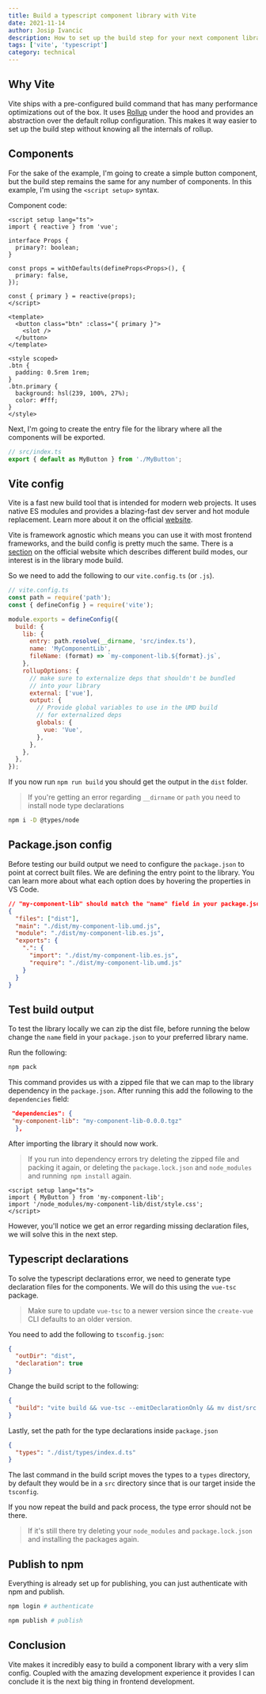 ```yaml
---
title: Build a typescript component library with Vite
date: 2021-11-14
author: Josip Ivancic
description: How to set up the build step for your next component library.
tags: ['vite', 'typescript']
category: technical
---
```


<script setup>
import PostMeta from '@/components/PostMeta.vue'
</script>

<PostMeta repo="https://github.com/josip2312/typescript-lib-vite"/>

## Why Vite

Vite ships with a pre-configured build command that has many performance optimizations out of the box. It uses [Rollup](https://rollupjs.org/guide/en/) under the hood and provides an abstraction over the default rollup configuration. This makes it way easier to set up the build step without knowing all the internals of rollup.

## Components

For the sake of the example, I'm going to create a simple button component, but the build step remains the same for any number of components. In this example, I'm using the `<script setup>` syntax.

Component code:

```vue
<script setup lang="ts">
import { reactive } from 'vue';

interface Props {
  primary?: boolean;
}

const props = withDefaults(defineProps<Props>(), {
  primary: false,
});

const { primary } = reactive(props);
</script>

<template>
  <button class="btn" :class="{ primary }">
    <slot />
  </button>
</template>

<style scoped>
.btn {
  padding: 0.5rem 1rem;
}
.btn.primary {
  background: hsl(239, 100%, 27%);
  color: #fff;
}
</style>
```

Next, I'm going to create the entry file for the library where all the components will be exported.

```ts
// src/index.ts
export { default as MyButton } from './MyButton';
```

## Vite config

Vite is a fast new build tool that is intended for modern web projects. It uses native ES modules and provides a blazing-fast dev server and hot module replacement. Learn more about it on the official [website](https://vitejs.dev/guide/).

Vite is framework agnostic which means you can use it with most frontend frameworks, and the build config is pretty much the same. There is a [section](https://vitejs.dev/guide/build.html#library-mode) on the official website which describes different build modes, our interest is in the library mode build.

So we need to add the following to our `vite.config.ts` (or `.js`).

```js
// vite.config.ts
const path = require('path');
const { defineConfig } = require('vite');

module.exports = defineConfig({
  build: {
    lib: {
      entry: path.resolve(__dirname, 'src/index.ts'),
      name: 'MyComponentLib',
      fileName: (format) => `my-component-lib.${format}.js`,
    },
    rollupOptions: {
      // make sure to externalize deps that shouldn't be bundled
      // into your library
      external: ['vue'],
      output: {
        // Provide global variables to use in the UMD build
        // for externalized deps
        globals: {
          vue: 'Vue',
        },
      },
    },
  },
});
```

If you now run `npm run build` you should get the output in the `dist` folder.

> If you're getting an error regarding `__dirname` or `path` you need to install node type declarations

```bash
npm i -D @types/node
```

## Package.json config

Before testing our build output we need to configure the `package.json` to point at correct built files. We are defining the entry point to the library.
You can learn more about what each option does by hovering the properties in VS Code.

```json
// "my-component-lib" should match the "name" field in your package.json
{
  "files": ["dist"],
  "main": "./dist/my-component-lib.umd.js",
  "module": "./dist/my-component-lib.es.js",
  "exports": {
    ".": {
      "import": "./dist/my-component-lib.es.js",
      "require": "./dist/my-component-lib.umd.js"
    }
  }
}
```

## Test build output

To test the library locally we can zip the dist file, before running the below change the `name` field in your `package.json` to your preferred library name.

Run the following:

```bash
npm pack
```

This command provides us with a zipped file that we can map to the library dependency in the `package.json`. After running this add the following to the `dependencies` field:

```json
 "dependencies": {
 "my-component-lib": "my-component-lib-0.0.0.tgz"
  },
```

After importing the library it should now work.

> If you run into dependency errors try deleting the zipped file and packing it again, or deleting the `package.lock.json` and `node_modules` and running` npm install` again.

```vue
<script setup lang="ts">
import { MyButton } from 'my-component-lib';
import '/node_modules/my-component-lib/dist/style.css';
</script>
```

However, you'll notice we get an error regarding missing declaration files, we will solve this in the next step.

## Typescript declarations

To solve the typescript declarations error, we need to generate type declaration files for the components. We will do this using the `vue-tsc` package.

> Make sure to update `vue-tsc` to a newer version since the `create-vue` CLI defaults to an older version.

You need to add the following to `tsconfig.json`:

```json
{
  "outDir": "dist",
  "declaration": true
}
```

Change the build script to the following:

```json
{
  "build": "vite build && vue-tsc --emitDeclarationOnly && mv dist/src dist/types"
}
```

Lastly, set the path for the type declarations inside `package.json`

```json
{
  "types": "./dist/types/index.d.ts"
}
```

The last command in the build script moves the types to a `types` directory, by default they would be in a `src` directory since that is our target inside the `tsconfig`.

If you now repeat the build and pack process, the type error should not be there.

> If it's still there try deleting your `node_modules` and `package.lock.json` and installing the packages again.

## Publish to npm

Everything is already set up for publishing, you can just authenticate with npm and publish.

```bash
npm login # authenticate

npm publish # publish
```

## Conclusion

Vite makes it incredibly easy to build a component library with a very slim config. Coupled with the amazing development experience it provides I can conclude it is the next big thing in frontend development.
